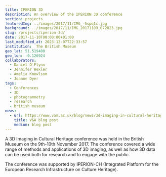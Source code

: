 ```yaml
---
title: IPERION 3D 
description: An overview of the IPERION 3D conference
section: projects
featuredImg: ../images/2017/11/IMG_-5spq1c.jpg
background: ../images/2017/11/IMG_20171109_072823.jpg
slug: /projects/iperion-3d/
date: 2017-11-10T00:00:00+01:00
last_modified_at: 2023-12-07T22:33:57
institution:  The British Museum
geo_lat: 51.519400
geo_lon: -0.126924
collaborators:
  - Daniel O'Flynn
  - Jennifer Wexler 
  - Amelia Knowlson
  - Joanne Dyer
tags:
  - Conferences
  - 3D
  - photogrammetry
  - research
  - british museum 
news: 
  - url: https://www.vam.ac.uk/blog/news/3d-imaging-in-cultural-heritage
    title: V&A blog post
    medium: blog post
---
```


A 3D Imaging in Cultural Heritage conference was held in the British Museum on the 9th-10th November 2017. 
The conference covered a wide range of methods and applications of 3D imaging, as well as how 3D data can be used both 
for research and to engage with the public. 

The conference was supported by IPERION-CH (Integrated Platform for the European Research Infrastructure on Culture Heritage).